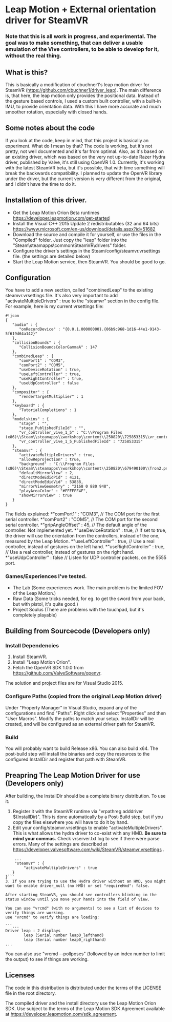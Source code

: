 # Leap Motion + External orientation driver for SteamVR
### Note that this is all work in progress, and experimental. The goal was to make something, that can deliver a usable emulation of the Vive controllers, to be able to develop for it, without the real thing. 
## What is this?
This is basically a modification of cbuchner1's leap motion driver for SteamVR (https://github.com/cbuchner1/driver_leap). The main difference is, that here, the leap motion only provides the positional data. Instead of the gesture based controls, I used a custom built controller, with a built-in IMU, to provide orientation data. With this I have more accurate and much smoother rotation, especially with closed hands.

## Some notes about the code
If you look at the code, keep in mind, that this project is basically an experiment. What do I mean by that? The code is working, but it's not pretty, not well documented and it's far from optimal.
Also, as it's based on an existing driver, which was based on the very not up-to-date Razer Hydra driver, published by Valve, it's still using OpenVR 1.0. Currently, it's working with the latest SteamVR beta, but it's possible, that with time something will break the backwards compatibility. I planned to update the OpenVR library under the driver, but the current version is very different from the original, and I didn't have the time to do it.


## Installation of this driver.

- Get the Leap Motion Orion Beta runtimes https://developer.leapmotion.com/get-started
- Install the Visual C++ 2015 Update 2 redistributables (32 and 64 bits) https://www.microsoft.com/en-us/download/details.aspx?id=51682
- Download the source and compile it for yourself, or use the files in the "Compiled" folder. Just copy the "leap" folder into the "Steam\steamapps\common\SteamVR\drivers\" folder.
- Configure the driver's settings in the Steam/config/steamvr.vrsettings file. (the settings are detailed below)
- Start the Leap Motion service, then SteamVR. You should be good to go.

## Configuration
You have to add a new section, called "combinedLeap" to the existing steamvr.vrsettings file. It's also very important to add       "activateMultipleDrivers" : true to the "steamvr" section in the config file.
For example, here is my current vrsettings file:

```
#!json
{
   "audio" : {
      "onRecordDevice" : "{0.0.1.00000000}.{06b9c968-1d16-44e1-9143-5f619d64a142}"
   },
   "collisionBounds" : {
      "CollisionBoundsColorGammaA" : 147
   },
   "combinedLeap" : {
      "comPort1" : "COM3",
      "comPort2" : "COM5",
      "useDeviceRotation" : true,
      "useLeftController" : true,
      "useRightController" : true,
      "useUdpController" : false
   },
   "compositor" : {
      "renderTargetMultiplier" : 1
   },
   "keyboard" : {
      "TutorialCompletions" : 1
   },
   "modelskins" : {
      "stage" : "",
      "stage_PublishedFileId" : "",
      "vr_controller_vive_1_5" : "C:\\Program Files (x86)\\Steam\\steamapps\\workshop\\content\\250820\\725853315\\vr_controller_vive_1_5\\vr_controller_vive_1_5.obj",
      "vr_controller_vive_1_5_PublishedFileId" : "725853315"
   },
   "steamvr" : {
      "activateMultipleDrivers" : true,
      "allowReprojection" : true,
      "background" : "C:\\Program Files (x86)\\Steam\\steamapps\\workshop\\content\\250820\\679490100\\Tron2.png",
      "defaultMirrorView" : 2,
      "directModeEdidPid" : 4121,
      "directModeEdidVid" : 53838,
      "mirrorViewGeometry" : "2168 0 880 948",
      "playAreaColor" : "#FFFFFF4F",
      "showMirrorView" : true
   }
}
```
The fields explained:
*"comPort1" : "COM3", // The COM port for the first serial controller.
*"comPort2" : "COM5", // The COM port for the second serial controller.
*"gripAngleOffset" : 45, // The default angle of the controller. Not implemented yet.
*"useDeviceRotation" : true, // If set to true, the driver will use the orientation from the controllers, instead of the one, measured by the Leap Motion.
*"useLeftController" : true, // Use a real controller, instead of gestures on the left hand.
*"useRightController" : true, // Use a real controller, instead of gestures on the right hand.
*"useUdpController" : false // Listen for UDP controller packets, on the 5555 port.

### Games/Experiences I've tested.
- The Lab (Some experiences work. The main problem is the limited FOV of the Leap Motion.)
- Raw Data (Some tricks needed, for eg. to get the sword from your back, but with pistol, it's quite good.)
- Project Soulus (There are problems with the touchpad, but it's completely playable)


## Building from Sourcecode (Developers only)

### Install Dependencies

1. Install SteamVR.
2. Install "Leap Motion Orion".
3. Fetch the OpenVR SDK 1.0.0 from https://github.com/ValveSoftware/openvr.

The solution and project files are for Visual Studio 2015.

### Configure Paths (copied from the original Leap Motion driver)

Under "Property Manager" in Visual Studio, expand any of the configurations and find "Paths".  Right click and select "Properties" and then "User Macros".  Modify the paths to match your setup.  InstallDir will be created, and will be configured as an external driver path for SteamVR.

### Build

You will probably want to build Release x86.  You can also build x64.  The post-build step will install the binaries and copy the resources to the configured InstallDir and register that path with SteamVR.

## Preapring The Leap Motion Driver for use (Developers only)

After building, the InstallDir should be a complete binary distribution.  To use it:

1. Register it with the SteamVR runtime via "vrpathreg adddriver $(InstallDir)".  This is done automatically by a Post-Build step, but if you copy the files elsewhere you will have to do it by hand.
2. Edit your config/steamvr.vrsettings to enable "activateMultipleDrivers".  This is what allows the hydra driver to co-exist with any HMD.  **Be sure to mind your commas.** Check vrserver.txt log to see if there were parse errors.  Many of the settings are described at https://developer.valvesoftware.com/wiki/SteamVR/steamvr.vrsettings .
```{
	...
	"steamvr" : {
        "activateMultipleDrivers" : true
   }
}```
3. If you are trying to use the Hydra driver without an HMD, you might want to enable driver_null (no HMD) or set "requireHmd": false.

After starting SteamVR, you should see controllers blinking in the status window until you move your hands into the field of view.

You can use "vrcmd" (with no arguments) to see a list of devices to verify things are working.
use "vrcmd" to verify things are loading:

```...
Driver leap : 2 displays
        leap (Serial number leap0_lefthand)
        leap (Serial number leap0_righthand)
...
```

You can also use "vrcmd --pollposes" (followed by an index number to limit the output) to see if things are working.

## Licenses

The code in this distribution is distributed under the terms of the LICENSE file in the root directory.

The compiled driver and the install directory use the Leap Motion Orion SDK.  Use subject to the terms of the Leap Motion SDK Agreement available at
https://developer.leapmotion.com/sdk_agreement.